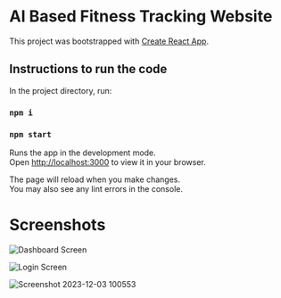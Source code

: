 # AI Based Fitness Tracking Website

This project was bootstrapped with [Create React App](https://github.com/facebook/create-react-app).

## Instructions to run the code

In the project directory, run:

### `npm i`

### `npm start`

Runs the app in the development mode.\
Open [http://localhost:3000](http://localhost:3000) to view it in your browser.

The page will reload when you make changes.\
You may also see any lint errors in the console.

# Screenshots

![Dashboard Screen](https://github.com/gauthiii/fitness_tracker/assets/35861219/80495952-9c37-49e7-b317-0230ee22892d)

![Login Screen](https://github.com/gauthiii/fitness_tracker/assets/35861219/93b82a50-e30f-41a0-b554-3e496d9491c2)

![Screenshot 2023-12-03 100553](https://github.com/gauthiii/fitness_tracker/assets/35861219/58142653-7144-4a03-a6b1-d9ae6211f896)




